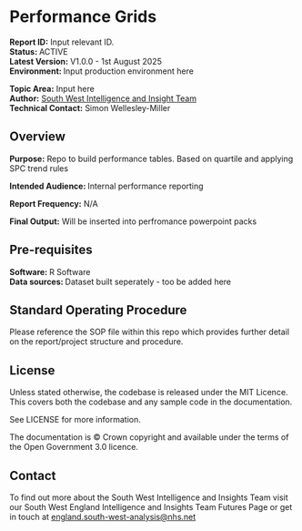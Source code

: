 # Performance Grids
<b>Report ID:</b> Input relevant ID. <br>
<b> Status: </b> ACTIVE <br>
<b> Latest Version:</b>  V1.0.0 - 1st August 2025 <br>
<b> Environment: </b> Input production environment here <br>

<b>Topic Area:</b> Input here <br>
<b>Author:</b> [South West Intelligence and Insight Team](mailto:england.south-west-analysis:nhs.net) <br>
<b>Technical Contact:</b> Simon Wellesley-Miller </b>


## Overview
<b>Purpose:</b> Repo to build performance tables.  Based on quartile and applying SPC trend rules <br>

<b>Intended Audience: </b> Internal performance reporting <br>

<b>Report Frequency:</b> N/A <br>

<b>Final Output:</b> Will be inserted into perfromance powerpoint packs <br>

## Pre-requisites
<b> Software: </b> R Software <br>
<B> Data sources: </b> Dataset built seperately - too be added here <br>

## Standard Operating Procedure
Please reference the SOP file within this repo which provides further detail on the report/project structure and procedure.<br>

## License
Unless stated otherwise, the codebase is released under the MIT Licence. This covers both the codebase and any sample code in the documentation. <br>

See LICENSE for more information.<br>
 
The documentation is © Crown copyright and available under the terms of the Open Government 3.0 licence.<br>

## Contact
To find out more about the South West Intelligence and Insights Team visit our South West England Intelligence and Insights Team Futures Page or get in touch at england.south-west-analysis@nhs.net
